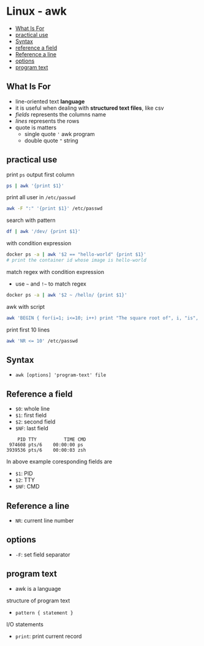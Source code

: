 # Linux - awk

* [What Is For](#what-is-for)
* [practical use](#practical-use)
* [Syntax](#syntax)
* [reference a field](#reference-a-field)
* [Reference a line](#reference-a-line)
* [options](#options)
* [program text](#program-text)

## What Is For

- line-oriented text **language**
- it is useful when dealing with **structured text files**, like csv
- *fields* represents the columns name
- *lines* represents the rows
- quote is matters
  - single quote `'` awk program
  - double quote `"` string

## practical use

print `ps` output first column

```sh
ps | awk '{print $1}'
```

print all user in `/etc/passwd`

```sh
awk -F ":" '{print $1}' /etc/passwd
```

search with pattern

```sh
df | awk '/dev/ {print $1}'
```

with condition expression

```sh
docker ps -a | awk '$2 == "hello-world" {print $1}'
# print the container id whose image is hello-world
```

match regex with condition expression

- use `~` and `!~` to match regex

```sh
docker ps -a | awk '$2 ~ /hello/ {print $1}'
```

awk with script

```sh
awk 'BEGIN { for(i=1; i<=10; i++) print "The square root of", i, "is", i*i }'
```

print first 10 lines

```sh
awk 'NR <= 10' /etc/passwd
```

## Syntax

- `awk [options] 'program-text' file`

## Reference a field

- `$0`: whole line
- `$1`: first field
- `$2`: second field
- `$NF`: last field

```
    PID TTY          TIME CMD
 974608 pts/6    00:00:00 ps
3939536 pts/6    00:00:03 zsh
```

In above example coresponding fields are

- `$1`: PID
- `$2`: TTY
- `$NF`: CMD

## Reference a line

- `NR`: current line number

## options

- `-F`: set field separator

## program text

- awk is a language

structure of program text

- `pattern { statement }`

I/O statements

- `print`: print current record
